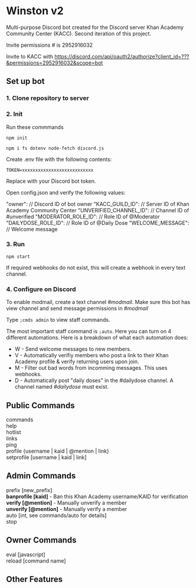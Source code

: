 # Winston v2
Multi-purpose Discord bot created for the Discord server Khan Academy Community Center (KACC). Second iteration of this project.


Invite permissions # is 2952916032

Invite to KACC with https://discord.com/api/oauth2/authorize?client_id=???&permissions=2952916032&scope=bot

## Set up bot

### 1. Clone repository to server

### 2. Init

Run these commmands

`npm init`

`npm i fs dotenv node-fetch discord.js`

Create .env file with the following contents:

`TOKEN=xxxxxxxxxxxxxxxxxxxxxxxxxxx`

Replace with your Discord bot token.

Open config.json and verify the following values:

  "owner": // Discord ID of bot owner
  "KACC_GUILD_ID": // Server ID of Khan Academy Community Center
  "UNVERIFIED_CHANNEL_ID": // Channel ID of #unverified
  "MODERATOR_ROLE_ID": // Role ID of @Moderator
  "DAILYDOSE_ROLE_ID": // Role ID of @Daily Dose
  "WELCOME_MESSAGE": // Welcome message

### 3. Run

`npm start`

If required webhooks do not exist, this will create a webhook in every text channel.

### 4. Configure on Discord

To enable modmail, create a text channel *#modmail*. Make sure this bot has view channel and send message permissions in *#modmail*

Type `;cmds admin` to view staff commands.

The most important staff command is `;auto`. Here you can turn on 4 different automations. Here is a breakdown of what each automation does:
- W - Send welcome messages to new members.
- V - Automatically verifiy members who post a link to their Khan Academy profile & verify returning users upon join.
- M - Filter out bad words from incomming messages. This uses webhooks.
- D - Automatically post "daily doses" in the #dailydose channel. A channel named *#dailydose* must exist.


## Public Commands
commands  
help  
hotlist  
links  
ping  
profile {username | kaid | @mention | link}  
setprofile [username | kaid | link] 

## Admin Commands
prefix [new_prefix]  
**banprofile [kaid]** - Ban this Khan Academy username/KAID for verification  
**verify [@mention]** - Manually unverify a member  
**unverify [@mention]** - Manually verify a member   
auto [int, see commands/auto for details]  
stop  


## Owner Commands
eval [javascript]  
reload [command name]

## Other Features
